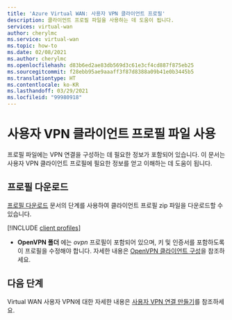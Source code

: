 ```yaml
---
title: 'Azure Virtual WAN: 사용자 VPN 클라이언트 프로필'
description: 클라이언트 프로필 파일을 사용하는 데 도움이 됩니다.
services: virtual-wan
author: cherylmc
ms.service: virtual-wan
ms.topic: how-to
ms.date: 02/08/2021
ms.author: cherylmc
ms.openlocfilehash: d83b6ed2ae83db569d3c61e3cf4cd887f875eb25
ms.sourcegitcommit: f28ebb95ae9aaaff3f87d8388a09b41e0b3445b5
ms.translationtype: HT
ms.contentlocale: ko-KR
ms.lasthandoff: 03/29/2021
ms.locfileid: "99980918"
---
```

# <a name="working-with-user-vpn-client-profile-files"></a>사용자 VPN 클라이언트 프로필 파일 사용

프로필 파일에는 VPN 연결을 구성하는 데 필요한 정보가 포함되어 있습니다. 이 문서는 사용자 VPN 클라이언트 프로필에 필요한 정보를 얻고 이해하는 데 도움이 됩니다.

## <a name="download-the-profile"></a>프로필 다운로드

[프로필 다운로드](global-hub-profile.md) 문서의 단계를 사용하여 클라이언트 프로필 zip 파일을 다운로드할 수 있습니다.

[!INCLUDE [client profiles](../../includes/vpn-gateway-vwan-vpn-profile-download.md)]

* **OpenVPN 폴더** 에는 *ovpn* 프로필이 포함되어 있으며, 키 및 인증서를 포함하도록 이 프로필을 수정해야 합니다. 자세한 내용은 [OpenVPN 클라이언트 구성](../virtual-wan/howto-openvpn-clients.md#windows)을 참조하세요.

## <a name="next-steps"></a>다음 단계

Virtual WAN 사용자 VPN에 대한 자세한 내용은 [사용자 VPN 연결 만들기](virtual-wan-point-to-site-portal.md)를 참조하세요.
